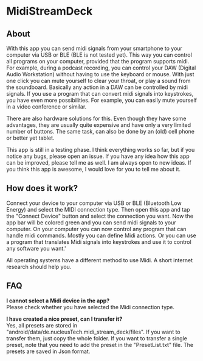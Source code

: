 # MidiStreamDeck
## About
With this app you can send midi signals from your smartphone to your computer via USB or BLE (BLE is not tested yet). This way you can control all programs on your computer, provided that the program supports midi. For example, during a podcast recording, you can control your DAW (Digital Audio Workstation) without having to use the keyboard or mouse. With just one click you can mute yourself to clear your throat, or play a sound from the soundboard. Basically any action in a DAW can be controlled by midi signals. If you use a program that can convert midi signals into keystrokes, you have even more possibilities. For example, you can easily mute yourself in a video conference or similar. 

There are also hardware solutions for this. Even though they have some advantages, they are usually quite expensive and have only a very limited number of buttons. The same task, can also be done by an (old) cell phone or better yet tablet. 

This app is still in a testing phase. I think everything works so far, but if you notice any bugs, please open an issue. If you have any idea how this app can be improved, please tell me as well. I am always open to new ideas. If you think this app is awesome, I would love for you to tell me about it.  

## How does it work?
Connect your device to your computer via USB or BLE (Bluetooth Low Energy) and select the MIDI connection type. Then open this app and tap the "Connect Device" button and select the connection you want. Now the app bar will be colored green and you can send midi signals to your computer. On your computer you can now control any program that can handle midi commands. Mostly you can define Midi actions. Or you can use a program that translates Midi signals into keystrokes and use it to control any software you want.'

All operating systems have a different method to use Midi. A short internet research should help you.

## FAQ
**I cannot select a Midi device in the app?**  
Please check whether you have selected the Midi connection type. 

**I have created a nice preset, can I transfer it?**  
Yes, all presets are stored in "android/data/de.nucleusTech.midi_stream_deck/files". If you want to transfer them, just copy the whole folder. If you want to transfer a single preset, note that you need to add the preset in the "PresetList.txt" file. The presets are saved in Json format. 

